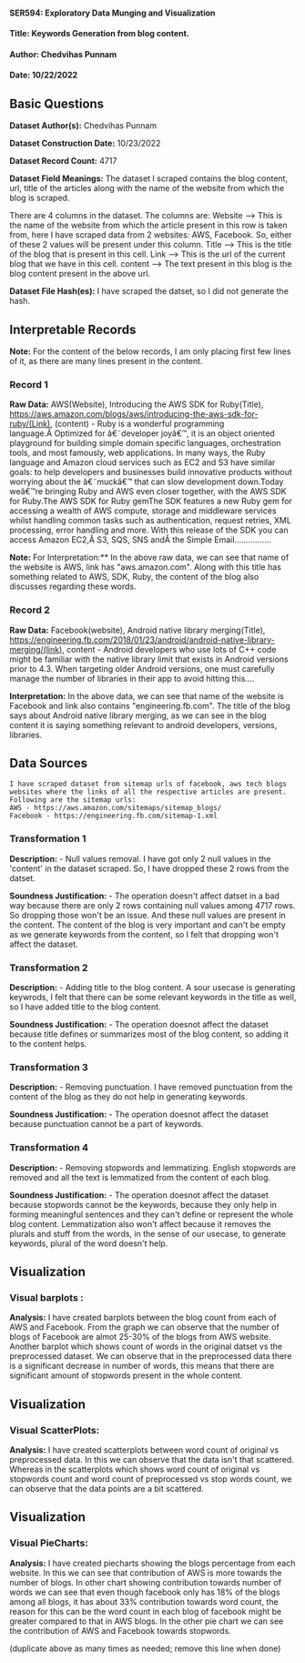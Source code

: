 #### SER594: Exploratory Data Munging and Visualization
#### Title: Keywords Generation from blog content.
#### Author: Chedvihas Punnam
#### Date: 10/22/2022

## Basic Questions
**Dataset Author(s):** Chedvihas Punnam

**Dataset Construction Date:** 10/23/2022

**Dataset Record Count:** 4717

**Dataset Field Meanings:** The dataset I scraped contains the blog content, url, title of the articles along with the name of the website from which the blog is scraped.

There are 4 columns in the dataset. The columns are:
Website --> This is the name of the website from which the article present in this row is taken from, 
            here I have scraped data from 2 websites: AWS, Facebook. So, either of these 2 values will be present under this column.
Title --> This is the title of the blog that is present in this cell.
Link --> This is the url of the current blog that we have in this cell.
content --> The text present in this blog is the blog content present in the above url.



**Dataset File Hash(es):** I have scraped the datset, so I did not generate the hash.

## Interpretable Records
**Note:**  For the content of the below records, I am only placing first few lines of it, as there are many lines present in the content.
### Record 1
**Raw Data:** AWS(Website), Introducing the AWS SDK for Ruby(Title), https://aws.amazon.com/blogs/aws/introducing-the-aws-sdk-for-ruby/(Link),
                (content) - Ruby is a wonderful programming language.Â Optimized for â€˜developer joyâ€™, it is an object oriented playground for building simple domain specific languages, orchestration tools, and most famously, web applications. In many ways, the Ruby language and Amazon cloud services such as EC2 and S3 have similar goals: to help developers and businesses build innovative products without worrying about the â€˜muckâ€™ that can slow development down.Today weâ€™re bringing Ruby and AWS even closer together, with the AWS SDK for Ruby.The AWS SDK for Ruby gemThe SDK features a new Ruby gem for accessing a wealth of AWS compute, storage and middleware services whilst handling common tasks such as authentication, request retries, XML processing, error handling and more. With this release of the SDK you can access Amazon EC2,Â S3, SQS, SNS andÂ the Simple Email................

**Note:**  For
Interpretation:** In the above raw data, we can see that name of the website is AWS, link has "aws.amazon.com". Along with this title has something related to AWS, SDK, Ruby, the content of the blog also discusses regarding these words.

### Record 2
**Raw Data:** Facebook(website), Android native library merging(Title), https://engineering.fb.com/2018/01/23/android/android-native-library-merging/(link), 
                content - Android developers who use lots of C++ code might be familiar with the native library limit that exists in Android versions prior to 4.3. When targeting older Android versions, one must carefully manage the number of libraries in their app to avoid hitting this....

**Interpretation:** In the above data, we can see that name of the website is Facebook and link also contains "engineering.fb.com". The title of the blog says about Android native library merging, as we can see in the blog content it is saying something relevant to android developers, versions, libraries.

## Data Sources
    I have scraped dataset from sitemap urls of facebook, aws tech blogs websites where the links of all the respective articles are present. 
    Following are the sitemap urls:
    AWS - https://aws.amazon.com/sitemaps/sitemap_blogs/
    Facebook - https://engineering.fb.com/sitemap-1.xml

### Transformation 1
**Description:** - Null values removal. I have got only 2 null values in the 'content' in the dataset scraped. So, I have dropped these 2 rows from the datset.


**Soundness Justification:** - The operation doesn't affect datset in a bad way because there are only 2 rows containing null values among 4717 rows. So dropping those won't be an issue. And these null values are present in the content. The content of the blog is very important and can't be empty as we generate keywords from the content, so I felt that dropping won't affect the dataset.


### Transformation 2
**Description:** - Adding title to the blog content. A sour usecase is generating keywrods, I felt that there can be some relevant keywords in the title as well, so I have added title to the blog content.


**Soundness Justification:** - The operation doesnot affect the dataset because title defines or summarizes most of the blog content, so adding it to the content helps.

### Transformation 3
**Description:** - Removing punctuation. I have removed punctuation from the content of the blog as they do not help in generating keywords.


**Soundness Justification:** - The operation doesnot affect the dataset because punctuation cannot be a part of keywords.

### Transformation 4
**Description:** - Removing stopwords and lemmatizing. English stopwords are removed and all the text is lemmatized from the content of each blog.


**Soundness Justification:** - The operation doesnot affect the dataset because stopwords cannot be the keywords, because they only help in forming meaningful sentences and they can't define or represent the whole blog content. Lemmatization also won't affect because it removes the plurals and stuff from the words, in the sense of our usecase, to generate keywords, plural of the word doesn't help.



## Visualization
### Visual barplots :

**Analysis:** I have created barplots between the blog count from each of AWS and Facebook. From the graph we can observe that the number of blogs of Facebook are almot 25-30% of the blogs from AWS website. Another barplot which shows count of words in the original datset vs the preprocessed dataset. We can observe that in the preprocessed data there is a significant decrease in number of words, this means that there are significant amount of stopwords present in the whole content.

## Visualization
### Visual ScatterPlots:

**Analysis:** I have created scatterplots between word count of original vs preprocessed data. In this we can observe that the data isn't that scattered. Whereas in the scatterplots which shows word count of original vs stopwords count and word count of preprocessed vs stop words count, we can observe that the data points are a bit scattered.

## Visualization
### Visual PieCharts:

**Analysis:** I have created piecharts showing the blogs percentage from each website. In this we can see that contribution of AWS is more towards the number of blogs. In other chart showing contribution towards number of words we can see that even though facebook only has 18% of the blogs among all blogs, it has about 33% contribution towards word count, the reason for this can be the word count in each blog of facebook might be greater compared to that in AWS blogs. In the other pie chart we can see the contribution of AWS and Facebook towards stopwords.




(duplicate above as many times as needed; remove this line when done)